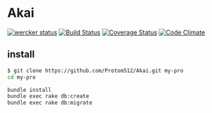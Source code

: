 # Akai
[![wercker status](https://app.wercker.com/status/a494c33c49cb83f85b745a18985f023a/m/ "wercker status")](https://app.wercker.com/project/byKey/a494c33c49cb83f85b745a18985f023a)
[![Build Status](https://travis-ci.org/Protom512/Akai.svg?branch=develop)](https://travis-ci.org/Protom512/Akai)
[![Coverage Status](https://coveralls.io/repos/github/Protom512/Akai/badge.svg?branch=master)](https://coveralls.io/github/Protom512/Akai?branch=master)
[![Code Climate](https://codeclimate.com/github/Protom512/Akai/badges/gpa.svg)](https://codeclimate.com/github/Protom512/Akai)
## install
```sh
$ git clone https://github.com/Protom512/Akai.git my-pro
cd my-pro
```
```bash
bundle install
bundle exec rake db:create
bundle exec rake db:migrate
```
